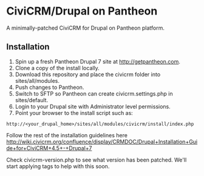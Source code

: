 # CiviCRM/Drupal on Pantheon
A minimally-patched CiviCRM for Drupal on Pantheon platform.

## Installation

1. Spin up a fresh Pantheon Drupal 7 site at http://getpantheon.com.
2. Clone a copy of the install locally.
3. Download this repository and place the civicrm folder into sites/all/modules.
4. Push changes to Pantheon.
5. Switch to SFTP so Pantheon can create civicrm.settings.php in sites/default.
6. Login to your Drupal site with Administrator level permissions.
7. Point your browser to the install script such as:

```
http://<your_drupal_home>/sites/all/modules/civicrm/install/index.php
```

Follow the rest of the installation guidelines here http://wiki.civicrm.org/confluence/display/CRMDOC/Drupal+Installation+Guide+for+CiviCRM+4.5+-+Drupal+7

Check civicrm-version.php to see what version has been patched. We'll start applying tags to help with this soon.

